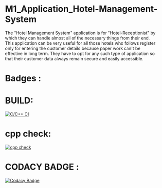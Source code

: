 # M1_Application_Hotel-Management-System
The "Hotel Management System" application is for "Hotel-Receptionist" by which they can handle almost all of the necessary things from their end. This application can be very useful for all those hotels who follows register only for entering the customer details because paper work can't be effective in long term. They have to opt for any such type of application so that their customer data always remain secure and easily accessible.
# Badges :
# BUILD:
[![C/C++ CI](https://github.com/JEENA011/M1_Application_Hotel-Management-System/actions/workflows/build-cpp.yml/badge.svg)](https://github.com/JEENA011/M1_Application_Hotel-Management-System/actions/workflows/build-cpp.yml)
# cpp check:
[![cpp check](https://github.com/JEENA011/M1_Application_Hotel-Management-System/actions/workflows/cppcheck-cpp.yml/badge.svg)](https://github.com/JEENA011/M1_Application_Hotel-Management-System/actions/workflows/cppcheck-cpp.yml)
# CODACY BADGE :
[![Codacy Badge](https://app.codacy.com/project/badge/Grade/bb37be49de754afe8ec50cd6c46c22a8)](https://www.codacy.com/gh/JEENA011/M1_Application_Hotel-Management-System/dashboard?utm_source=github.com&amp;utm_medium=referral&amp;utm_content=JEENA011/M1_Application_Hotel-Management-System&amp;utm_campaign=Badge_Grade)
